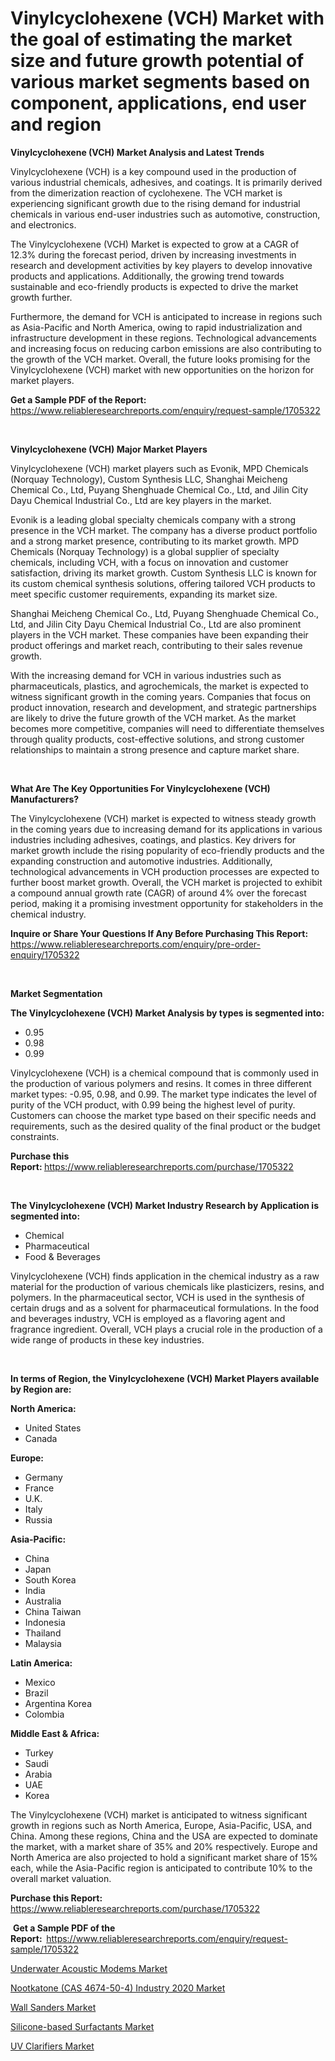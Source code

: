 <p><h1>Vinylcyclohexene (VCH) Market with the goal of estimating the market size and future growth potential of various market segments based on component, applications, end user and region</h1></p><p><strong>Vinylcyclohexene (VCH) Market Analysis and Latest Trends</strong></p>
<p><p>Vinylcyclohexene (VCH) is a key compound used in the production of various industrial chemicals, adhesives, and coatings. It is primarily derived from the dimerization reaction of cyclohexene. The VCH market is experiencing significant growth due to the rising demand for industrial chemicals in various end-user industries such as automotive, construction, and electronics.</p><p>The Vinylcyclohexene (VCH) Market is expected to grow at a CAGR of 12.3% during the forecast period, driven by increasing investments in research and development activities by key players to develop innovative products and applications. Additionally, the growing trend towards sustainable and eco-friendly products is expected to drive the market growth further.</p><p>Furthermore, the demand for VCH is anticipated to increase in regions such as Asia-Pacific and North America, owing to rapid industrialization and infrastructure development in these regions. Technological advancements and increasing focus on reducing carbon emissions are also contributing to the growth of the VCH market. Overall, the future looks promising for the Vinylcyclohexene (VCH) market with new opportunities on the horizon for market players.</p></p>
<p><strong>Get a Sample PDF of the Report:&nbsp;</strong> <a href="https://www.reliableresearchreports.com/enquiry/request-sample/1705322">https://www.reliableresearchreports.com/enquiry/request-sample/1705322</a></p>
<p>&nbsp;</p>
<p><strong>Vinylcyclohexene (VCH) Major Market Players</strong></p>
<p><p>Vinylcyclohexene (VCH) market players such as Evonik, MPD Chemicals (Norquay Technology), Custom Synthesis LLC, Shanghai Meicheng Chemical Co., Ltd, Puyang Shenghuade Chemical Co., Ltd, and Jilin City Dayu Chemical Industrial Co., Ltd are key players in the market. </p><p>Evonik is a leading global specialty chemicals company with a strong presence in the VCH market. The company has a diverse product portfolio and a strong market presence, contributing to its market growth. MPD Chemicals (Norquay Technology) is a global supplier of specialty chemicals, including VCH, with a focus on innovation and customer satisfaction, driving its market growth. Custom Synthesis LLC is known for its custom chemical synthesis solutions, offering tailored VCH products to meet specific customer requirements, expanding its market size.</p><p>Shanghai Meicheng Chemical Co., Ltd, Puyang Shenghuade Chemical Co., Ltd, and Jilin City Dayu Chemical Industrial Co., Ltd are also prominent players in the VCH market. These companies have been expanding their product offerings and market reach, contributing to their sales revenue growth. </p><p>With the increasing demand for VCH in various industries such as pharmaceuticals, plastics, and agrochemicals, the market is expected to witness significant growth in the coming years. Companies that focus on product innovation, research and development, and strategic partnerships are likely to drive the future growth of the VCH market. As the market becomes more competitive, companies will need to differentiate themselves through quality products, cost-effective solutions, and strong customer relationships to maintain a strong presence and capture market share.</p></p>
<p>&nbsp;</p>
<p><strong>What Are The Key Opportunities For Vinylcyclohexene (VCH) Manufacturers?</strong></p>
<p><p>The Vinylcyclohexene (VCH) market is expected to witness steady growth in the coming years due to increasing demand for its applications in various industries including adhesives, coatings, and plastics. Key drivers for market growth include the rising popularity of eco-friendly products and the expanding construction and automotive industries. Additionally, technological advancements in VCH production processes are expected to further boost market growth. Overall, the VCH market is projected to exhibit a compound annual growth rate (CAGR) of around 4% over the forecast period, making it a promising investment opportunity for stakeholders in the chemical industry.</p></p>
<p><strong>Inquire or Share Your Questions If Any Before Purchasing This Report:</strong> <a href="https://www.reliableresearchreports.com/enquiry/pre-order-enquiry/1705322">https://www.reliableresearchreports.com/enquiry/pre-order-enquiry/1705322</a></p>
<p>&nbsp;</p>
<p><strong>Market Segmentation</strong></p>
<p><strong>The Vinylcyclohexene (VCH) Market Analysis by types is segmented into:</strong></p>
<p><ul><li>0.95</li><li>0.98</li><li>0.99</li></ul></p>
<p><p>Vinylcyclohexene (VCH) is a chemical compound that is commonly used in the production of various polymers and resins. It comes in three different market types: -0.95, 0.98, and 0.99. The market type indicates the level of purity of the VCH product, with 0.99 being the highest level of purity. Customers can choose the market type based on their specific needs and requirements, such as the desired quality of the final product or the budget constraints.</p></p>
<p><strong>Purchase this Report:&nbsp;</strong><a href="https://www.reliableresearchreports.com/purchase/1705322">https://www.reliableresearchreports.com/purchase/1705322</a></p>
<p>&nbsp;</p>
<p><strong>The Vinylcyclohexene (VCH) Market Industry Research by Application is segmented into:</strong></p>
<p><ul><li>Chemical</li><li>Pharmaceutical</li><li>Food & Beverages</li></ul></p>
<p><p>Vinylcyclohexene (VCH) finds application in the chemical industry as a raw material for the production of various chemicals like plasticizers, resins, and polymers. In the pharmaceutical sector, VCH is used in the synthesis of certain drugs and as a solvent for pharmaceutical formulations. In the food and beverages industry, VCH is employed as a flavoring agent and fragrance ingredient. Overall, VCH plays a crucial role in the production of a wide range of products in these key industries.</p></p>
<p>&nbsp;</p>
<p><strong>In terms of Region, the Vinylcyclohexene (VCH) Market Players available by Region are:</strong></p>
<p>
    <p> <strong> North America: </strong>
        <ul>
            <li>United States</li>
            <li>Canada</li>
        </ul>
        </p> 
    <p> <strong> Europe: </strong>
        <ul>
            <li>Germany</li>
            <li>France</li>
            <li>U.K.</li>
            <li>Italy</li>
            <li>Russia</li>
        </ul>
        </p> 
    <p> <strong> Asia-Pacific: </strong>
        <ul>
            <li>China</li>
            <li>Japan</li>
            <li>South Korea</li>
            <li>India</li>
            <li>Australia</li>
            <li>China Taiwan</li>
            <li>Indonesia</li>
            <li>Thailand</li>
            <li>Malaysia</li>
        </ul>
        </p> 
    <p> <strong> Latin America: </strong>
        <ul>
            <li>Mexico</li>
            <li>Brazil</li>
            <li>Argentina Korea</li>
            <li>Colombia</li>
        </ul>
        </p> 
    <p> <strong> Middle East & Africa: </strong>
        <ul>
            <li>Turkey</li>
            <li>Saudi</li>
            <li>Arabia</li>
            <li>UAE</li>
            <li>Korea</li>
        </ul>
    </p>
    </p>
<p><p>The Vinylcyclohexene (VCH) market is anticipated to witness significant growth in regions such as North America, Europe, Asia-Pacific, USA, and China. Among these regions, China and the USA are expected to dominate the market, with a market share of 35% and 20% respectively. Europe and North America are also projected to hold a significant market share of 15% each, while the Asia-Pacific region is anticipated to contribute 10% to the overall market valuation.</p></p>
<p><strong>Purchase this Report: </strong><a href="https://www.reliableresearchreports.com/purchase/1705322">https://www.reliableresearchreports.com/purchase/1705322</a></p>
<p>&nbsp;<strong>Get a Sample PDF of the Report:&nbsp;&nbsp;</strong><a href="https://www.reliableresearchreports.com/enquiry/request-sample/1705322">https://www.reliableresearchreports.com/enquiry/request-sample/1705322</a></p>
<p><strong></strong></p>
<p><p><a href="https://github.com/cecuraprangm/Market-Research-Report-List-1/blob/main/underwater-acoustic-modems-market.md">Underwater Acoustic Modems Market</a></p><p><a href="https://github.com/ChiragRP21/Market-Research-Report-List-3/blob/main/nootkatone-cas-4674-50-4-industry-2020-market.md">Nootkatone (CAS 4674-50-4) Industry 2020 Market</a></p><p><a href="https://github.com/fiixsa/Market-Research-Report-List-1/blob/main/wall-sanders-market.md">Wall Sanders Market</a></p><p><a href="https://github.com/cecuraprangm/Market-Research-Report-List-1/blob/main/silicone-based-surfactants-market.md">Silicone-based Surfactants Market</a></p><p><a href="https://github.com/Airanohannonzb68e5pb53oc1/Market-Research-Report-List-1/blob/main/uv-clarifiers-market.md">UV Clarifiers Market</a></p></p>